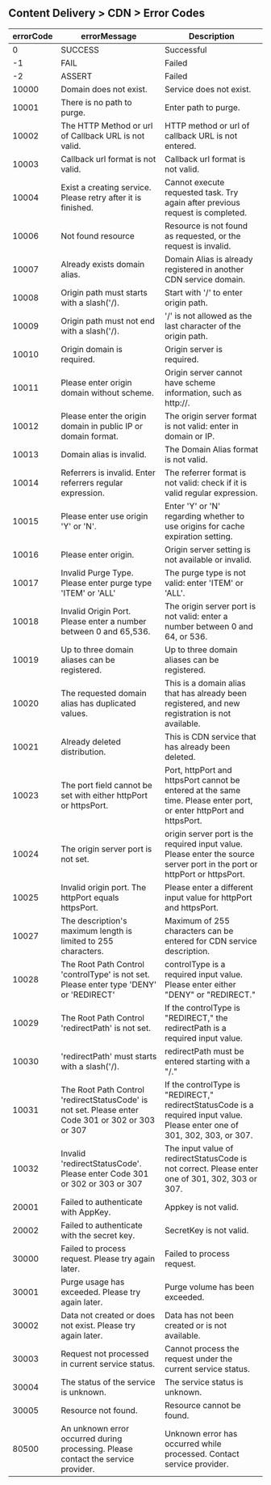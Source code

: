 ## Content Delivery > CDN > Error Codes

| errorCode | errorMessage | Description |
| --- | --- | --- |
| 0 | SUCCESS | Successful |
| -1 | FAIL | Failed |
| -2 | ASSERT | Failed |
| 10000 | Domain does not exist. | Service does not exist. |
| 10001 | There is no path to purge. | Enter path to purge. |
| 10002 | The HTTP Method or url of Callback URL is not valid. | HTTP method or url of callback URL is not entered. |
| 10003 | Callback url format is not valid. | Callback url format is not valid. |
| 10004 | Exist a creating service. Please retry after it is finished. | Cannot execute requested task. Try again after previous request is completed. |
| 10006 | Not found resource | Resource is not found as requested, or the request is invalid. |
| 10007 | Already exists domain alias. | Domain Alias is already registered in another CDN service domain. |
| 10008 | Origin path must starts with a slash('/). | Start with '/' to enter origin path. |
| 10009 | Origin path must not end with a slash('/). | '/' is not allowed as the last character of the origin path. |
| 10010 | Origin domain is required. | Origin server is required. |
| 10011 | Please enter origin domain without scheme. | Origin server cannot have scheme information, such as http://. |
| 10012 | Please enter the origin domain in public IP or domain format. | The origin server format is not valid: enter in domain or IP. |
| 10013 | Domain alias is invalid. | The Domain Alias format is not valid. |
| 10014 | Referrers is invalid. Enter referrers regular expression. | The referrer format is not valid: check if it is valid regular expression. |
| 10015 | Please enter use origin 'Y' or 'N'. | Enter 'Y' or 'N'  regarding whether to use origins for cache expiration setting. |
| 10016 | Please enter origin. | Origin server setting is not available or invalid. |
| 10017 | Invalid Purge Type. Please enter purge type 'ITEM' or 'ALL' | The purge type is not valid: enter 'ITEM' or 'ALL'. |
| 10018 | Invalid Origin Port. Please enter a number between 0 and 65,536. | The origin server port is not valid: enter a number between 0 and 64, or 536. |
| 10019 | Up to three domain aliases can be registered. | Up to three domain aliases can be registered. |
| 10020 | The requested domain alias has duplicated values. | This is a domain alias that has already been registered, and new registration is not available. |
| 10021 | Already deleted distribution. | This is CDN service that has already been deleted. |
| 10023 | The port field cannot be set with either httpPort or httpsPort. | Port, httpPort and httpsPort cannot be entered at the same time. Please enter port, or enter httpPort and httpsPort.  |
| 10024 | The origin server port is not set. | origin server port is the required input value. Please enter the source server port in the port or httpPort or httpsPort. |
| 10025 | Invalid origin port. The httpPort equals httpsPort. | Please enter a different input value for httpPort and httpsPort. |
| 10027 | The description's maximum length is limited to 255 characters. | Maximum of 255 characters can be entered for CDN service description. |
| 10028 | The Root Path Control 'controlType' is not set. Please enter type 'DENY' or 'REDIRECT' | controlType is a required input value. Please enter either "DENY" or "REDIRECT." |
| 10029 | The Root Path Control 'redirectPath' is not set. | If the controlType is "REDIRECT," the redirectPath is a required input value. |
| 10030 | 'redirectPath' must starts with a slash('/). |  redirectPath must be entered starting with a "/." |
| 10031 | The Root Path Control 'redirectStatusCode' is not set. Please enter Code 301 or 302 or 303 or 307 |  If the controlType is "REDIRECT," redirectStatusCode is a required input value. Please enter one of 301, 302, 303, or 307. |
| 10032 | Invalid 'redirectStatusCode'. Please enter Code 301 or 302 or 303 or 307 |  The input value of redirectStatusCode is not correct. Please enter one of 301, 302, 303 or 307.  |
| 20001 | Failed to authenticate with AppKey. | Appkey is not valid. |
| 20002 | Failed to authenticate with the secret key. | SecretKey is not valid. |
| 30000 | Failed to process request. Please try again later. | Failed to process request. |
| 30001 | Purge usage has exceeded. Please try again later. | Purge volume has been exceeded. |
| 30002 | Data not created or does not exist. Please try again later. | Data has not been created or is not available. |
| 30003 | Request not processed in current service status. | Cannot process the request under the current service status. |
| 30004 | The status of the service is unknown. | The service status is unknown. |
| 30005 | Resource not found. | Resource cannot be found. |
| 80500 | An unknown error occurred during processing. Please contact the service provider. | Unknown error has occurred while processed. Contact service provider. |
